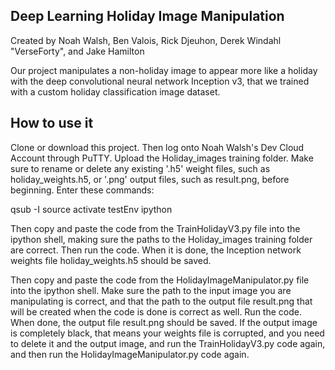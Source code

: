 ## Deep Learning Holiday Image Manipulation
Created by Noah Walsh, Ben Valois, Rick Djeuhon, Derek Windahl "VerseForty", and Jake Hamilton

Our project manipulates a non-holiday image to appear more like a holiday with the deep convolutional neural network Inception v3, that we trained with a custom holiday classification image dataset.

## How to use it
Clone or download this project. Then log onto Noah Walsh's Dev Cloud Account through PuTTY. Upload the Holiday_images training folder. Make sure to rename or delete any existing '.h5' weight files, such as holiday_weights.h5, or '.png' output files, such as result.png, before beginning. Enter these commands:

qsub -I
source activate testEnv
ipython

Then copy and paste the code from the TrainHolidayV3.py file into the ipython shell, making sure the paths to the Holiday_images training folder are correct. Then run the code. When it is done, the Inception network weights file holiday_weights.h5 should be saved.

Then copy and paste the code from the HolidayImageManipulator.py file into the ipython shell. Make sure the path to the input image you are manipulating is correct, and that the path to the output file result.png that will be created when the code is done is correct as well. Run the code. When done, the output file result.png should be saved. If the output image is completely black, that means your weights file is corrupted, and you need to delete it and the output image, and run the TrainHolidayV3.py code again, and then run the HolidayImageManipulator.py code again. 
